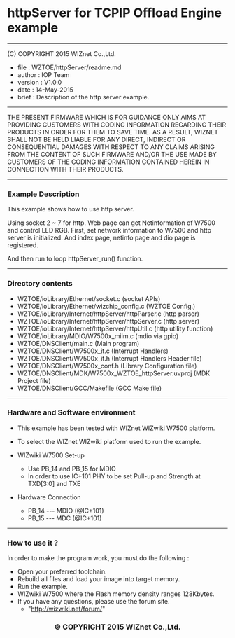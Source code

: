 # httpServer for TCPIP Offload Engine example
******************************************************************************
(C) COPYRIGHT 2015 WIZnet Co.,Ltd.

  * file    : WZTOE/httpServer/readme.md
  * author  : IOP Team
  * version : V1.0.0
  * date    : 14-May-2015
  * brief   : Description of the http server example.

******************************************************************************

THE PRESENT FIRMWARE WHICH IS FOR GUIDANCE ONLY AIMS AT PROVIDING CUSTOMERS WITH CODING INFORMATION REGARDING THEIR PRODUCTS IN ORDER FOR THEM TO SAVE TIME. AS A RESULT, WIZNET SHALL NOT BE HELD LIABLE FOR ANY DIRECT, INDIRECT OR CONSEQUENTIAL DAMAGES WITH RESPECT TO ANY CLAIMS ARISING FROM THE CONTENT OF SUCH FIRMWARE AND/OR THE USE MADE BY CUSTOMERS OF THE CODING INFORMATION CONTAINED HEREIN IN CONNECTION WITH THEIR PRODUCTS.

******************************************************************************

### Example Description

This example shows how to use http server.

Using socket 2 ~ 7 for http. Web page can get Netinformation of W7500 and control LED RGB.
First, set network information to W7500 and http server is initialized. And index page, netinfo page and dio page is registered.

And then run to loop httpServer_run() function. 
______________________________________________________________________________

### Directory contents

  - WZTOE/ioLibrary/Ethernet/socket.c                     (socket APIs)
  - WZTOE/ioLibrary/Ethernet/wizchip_config.c             (WZTOE Config.)  
  - WZTOE/ioLibrary/Internet/httpServer/httpParser.c      (http parser)
  - WZTOE/ioLibrary/Internet/httpServer/httpServer.c      (http server)
  - WZTOE/ioLibrary/Internet/httpServer/httpUtil.c        (http utility function)  
  - WZTOE/ioLibrary/MDIO/W7500x_miim.c                    (mdio via gpio)
  - WZTOE/DNSClient/main.c                                (Main program)
  - WZTOE/DNSClient/W7500x_it.c                           (Interrupt Handlers)
  - WZTOE/DNSClient/W7500x_it.h                           (Interrupt Handlers Header file)
  - WZTOE/DNSClient/W7500x_conf.h                         (Library Configuration file)
  - WZTOE/DNSClient/MDK/W7500x_WZTOE_httpServer.uvproj    (MDK Project file)
  - WZTOE/DNSClient/GCC/Makefile                          (GCC Make file)
______________________________________________________________________________

### Hardware and Software environment 

  - This example has been tested with WIZnet WIZwiki W7500 platform.
  - To select the WIZnet WIZwiki platform used to run the example.

  - WIZwiki W7500 Set-up
    - Use PB_14 and PB_15 for MDIO
    - In order to use IC+101 PHY to be set Pull-up and Strength at TXD[3:0] and TXE
    
  - Hardware Connection
    - PB_14 --- MDIO (@IC+101)
	- PB_15 --- MDC  (@IC+101)
  
______________________________________________________________________________

### How to use it ? 

In order to make the program work, you must do the following :

 - Open your preferred toolchain.
 - Rebuild all files and load your image into target memory.
 - Run the example.
 - WIZwiki W7500 where the Flash memory density ranges 128Kbytes.
 - If you have any questions, please use the forum site.
   - "http://wizwiki.net/forum/"

<h3><center>&copy; COPYRIGHT 2015 WIZnet Co.,Ltd.</center></h3>
